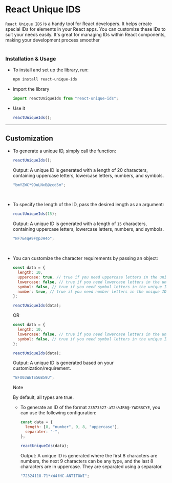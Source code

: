 # React Unique IDS

`React Unique IDS` is a handy tool for React developers. It helps create special IDs for elements in your React apps. You can customize these IDs to suit your needs easily. It's great for managing IDs within React components, making your development process smoother
<br /><br>

### Installation & Usage

- To install and set up the library, run:

  ```bash
  npm install react-unique-ids
  ```

- import the library
  ```jsx
  import reactUniqueIds from "react-unique-ids";
  ```
- Use it
  ```jsx
  reactUniqueIds();
  ```

---

## Customization

- To generate a unique ID, simply call the function:

  ```jsx
  reactUniqueIds();
  ```

  Output: A unique ID is generated with a length of 20 characters, containing uppercase letters, lowercase letters, numbers, and symbols.

  ```jsx
  "bmYZWC*9DuLNxB@zcd5m";
  ```

  <br>

- To specify the length of the ID, pass the desired length as an argument:

  ```jsx
  reactUniqueIds(15);
  ```

  Output: A unique ID is generated with a length of `15` characters, containing uppercase letters, lowercase letters, numbers, and symbols.

  ```jsx
  "NF7&4q#9F@pJH4o";
  ```

  <br>

- You can customize the character requirements by passing an object:

  ```jsx
  const data = {
    length: 10,
    uppercase: true, // true if you need uppercase letters in the unique ID
    lowercase: false, // true if you need lowercase letters in the unique ID
    symbol: false, // true if you need symbol letters in the unique ID
    number: true, // true if you need number letters in the unique ID
  };

  reactUniqueIds(data);
  ```

  OR

  ```jsx
  const data = {
    length: 10,
    lowercase: false, // true if you need lowercase letters in the unique ID
    symbol: false, // true if you need symbol letters in the unique ID
  };

  reactUniqueIds(data);
  ```

  Output: A unique ID is generated based on your customization/requirement.

  ```jsx
  "BFU03WETS56B59U";
  ```

  > [!NOTE]  
  > By default, all types are true.

  - To generate an ID of the format `23573527-aT2s%JR6@-YWDBSCYE`, you can use the following configuration:

    ```jsx
    const data = {
      length: [8, "number", 9, 8, "uppercase"],
      separater: "-",
    };

    reactUniqueIds(data);
    ```

    Output: A unique ID is generated where the first 8 characters are numbers, the next 9 characters can be any type, and the last 8 characters are in uppercase. They are separated using a separator.

    ```jsx
    "72324118-71*xW4fHC-ANTITOWI";
    ```
